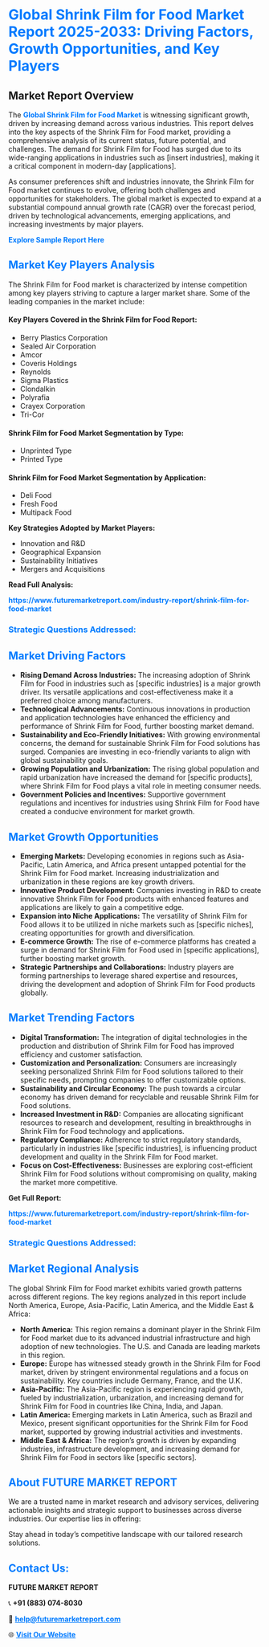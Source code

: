 <h1 style="color: #007BFF;">Global Shrink Film for Food Market Report 2025-2033: Driving Factors, Growth Opportunities, and Key Players</h1>

<section id="overview">
<h2>Market Report Overview</h2>
<p>The <a href="https://www.futuremarketreport.com/industry-report/shrink-film-for-food-market" style="color: #007BFF; text-decoration: none;"><strong>Global Shrink Film for Food Market</strong></a> is witnessing significant growth, driven by increasing demand across various industries. This report delves into the key aspects of the Shrink Film for Food market, providing a comprehensive analysis of its current status, future potential, and challenges. The demand for Shrink Film for Food has surged due to its wide-ranging applications in industries such as [insert industries], making it a critical component in modern-day [applications].</p>
<p>As consumer preferences shift and industries innovate, the Shrink Film for Food market continues to evolve, offering both challenges and opportunities for stakeholders. The global market is expected to expand at a substantial compound annual growth rate (CAGR) over the forecast period, driven by technological advancements, emerging applications, and increasing investments by major players.</p>
</section>

<section id="overview">
<p><a href="https://www.futuremarketreport.com/request-sample/reportId=40808" style="color: #007BFF; text-decoration: none;"><strong>Explore Sample Report Here</strong></a></p>
</section>

<section id="key-players">
<h2 style="color: #007BFF;">Market Key Players Analysis</h2>
<p>The Shrink Film for Food market is characterized by intense competition among key players striving to capture a larger market share. Some of the leading companies in the market include:</p>
<h4>Key Players Covered in the Shrink Film for Food Report:</h4>
<ul><li>Berry Plastics Corporation</li><li>Sealed Air Corporation</li><li>Amcor</li><li>Coveris Holdings</li><li>Reynolds</li><li>Sigma Plastics</li><li>Clondalkin</li><li>Polyrafia</li><li>Crayex Corporation</li><li>Tri-Cor</li></ul>
<h4>Shrink Film for Food Market Segmentation by Type:</h4>
<ul><li>Unprinted Type</li><li>Printed Type</li></ul>

<h4>Shrink Film for Food Market Segmentation by Application:</h4>
<ul><li>Deli Food</li><li>Fresh Food</li><li>Multipack Food</li></ul>
<p><strong>Key Strategies Adopted by Market Players:</strong></p>
<ul>
<li>Innovation and R&D</li>
<li>Geographical Expansion</li>
<li>Sustainability Initiatives</li>
<li>Mergers and Acquisitions</li>
</ul>
</section>

<section>
<p><strong>Read Full Analysis: </strong></p><a href="https://www.futuremarketreport.com/industry-report/shrink-film-for-food-market" style="color: #007BFF; text-decoration: none;"><strong>https://www.futuremarketreport.com/industry-report/shrink-film-for-food-market</strong></a>
<h3 style="color: #007BFF;">Strategic Questions Addressed:</h3>
</section>

<section id="driving-factors">
<h2 style="color: #007BFF;">Market Driving Factors</h2>
<ul>
<li><strong>Rising Demand Across Industries:</strong> The increasing adoption of Shrink Film for Food in industries such as [specific industries] is a major growth driver. Its versatile applications and cost-effectiveness make it a preferred choice among manufacturers.</li>
<li><strong>Technological Advancements:</strong> Continuous innovations in production and application technologies have enhanced the efficiency and performance of Shrink Film for Food, further boosting market demand.</li>
<li><strong>Sustainability and Eco-Friendly Initiatives:</strong> With growing environmental concerns, the demand for sustainable Shrink Film for Food solutions has surged. Companies are investing in eco-friendly variants to align with global sustainability goals.</li>
<li><strong>Growing Population and Urbanization:</strong> The rising global population and rapid urbanization have increased the demand for [specific products], where Shrink Film for Food plays a vital role in meeting consumer needs.</li>
<li><strong>Government Policies and Incentives:</strong> Supportive government regulations and incentives for industries using Shrink Film for Food have created a conducive environment for market growth.</li>
</ul>
</section>

<section id="growth-opportunities">
<h2 style="color: #007BFF;">Market Growth Opportunities</h2>
<ul>
<li><strong>Emerging Markets:</strong> Developing economies in regions such as Asia-Pacific, Latin America, and Africa present untapped potential for the Shrink Film for Food market. Increasing industrialization and urbanization in these regions are key growth drivers.</li>
<li><strong>Innovative Product Development:</strong> Companies investing in R&D to create innovative Shrink Film for Food products with enhanced features and applications are likely to gain a competitive edge.</li>
<li><strong>Expansion into Niche Applications:</strong> The versatility of Shrink Film for Food allows it to be utilized in niche markets such as [specific niches], creating opportunities for growth and diversification.</li>
<li><strong>E-commerce Growth:</strong> The rise of e-commerce platforms has created a surge in demand for Shrink Film for Food used in [specific applications], further boosting market growth.</li>
<li><strong>Strategic Partnerships and Collaborations:</strong> Industry players are forming partnerships to leverage shared expertise and resources, driving the development and adoption of Shrink Film for Food products globally.</li>
</ul>
</section>

<section id="trending-factors">
<h2 style="color: #007BFF;">Market Trending Factors</h2>
<ul>
<li><strong>Digital Transformation:</strong> The integration of digital technologies in the production and distribution of Shrink Film for Food has improved efficiency and customer satisfaction.</li>
<li><strong>Customization and Personalization:</strong> Consumers are increasingly seeking personalized Shrink Film for Food solutions tailored to their specific needs, prompting companies to offer customizable options.</li>
<li><strong>Sustainability and Circular Economy:</strong> The push towards a circular economy has driven demand for recyclable and reusable Shrink Film for Food solutions.</li>
<li><strong>Increased Investment in R&D:</strong> Companies are allocating significant resources to research and development, resulting in breakthroughs in Shrink Film for Food technology and applications.</li>
<li><strong>Regulatory Compliance:</strong> Adherence to strict regulatory standards, particularly in industries like [specific industries], is influencing product development and quality in the Shrink Film for Food market.</li>
<li><strong>Focus on Cost-Effectiveness:</strong> Businesses are exploring cost-efficient Shrink Film for Food solutions without compromising on quality, making the market more competitive.</li>
</ul>
</section>

<section>
<p><strong>Get Full Report: </strong></p><a href="https://www.futuremarketreport.com/industry-report/shrink-film-for-food-market" style="color: #007BFF; text-decoration: none;"><strong>https://www.futuremarketreport.com/industry-report/shrink-film-for-food-market</strong></a>
<h3 style="color: #007BFF;">Strategic Questions Addressed:</h3>
</section>


<section id="regional-analysis">
<h2 style="color: #007BFF;">Market Regional Analysis</h2>
<p>The global Shrink Film for Food market exhibits varied growth patterns across different regions. The key regions analyzed in this report include North America, Europe, Asia-Pacific, Latin America, and the Middle East & Africa:</p>
<ul>
<li><strong>North America:</strong> This region remains a dominant player in the Shrink Film for Food market due to its advanced industrial infrastructure and high adoption of new technologies. The U.S. and Canada are leading markets in this region.</li>
<li><strong>Europe:</strong> Europe has witnessed steady growth in the Shrink Film for Food market, driven by stringent environmental regulations and a focus on sustainability. Key countries include Germany, France, and the U.K.</li>
<li><strong>Asia-Pacific:</strong> The Asia-Pacific region is experiencing rapid growth, fueled by industrialization, urbanization, and increasing demand for Shrink Film for Food in countries like China, India, and Japan.</li>
<li><strong>Latin America:</strong> Emerging markets in Latin America, such as Brazil and Mexico, present significant opportunities for the Shrink Film for Food market, supported by growing industrial activities and investments.</li>
<li><strong>Middle East & Africa:</strong> The region’s growth is driven by expanding industries, infrastructure development, and increasing demand for Shrink Film for Food in sectors like [specific sectors].</li>
</ul>
</section>

<footer>
<h2 style="color: #007BFF;">About FUTURE MARKET REPORT</h2>
<p>We are a trusted name in market research and advisory services, delivering actionable insights and strategic support to businesses across diverse industries. Our expertise lies in offering:</p>

<p>Stay ahead in today’s competitive landscape with our tailored research solutions.</p>

<h2 style="color: #007BFF;">Contact Us:</h2>
<p><strong>FUTURE MARKET REPORT</strong></p>
<p>📞 <strong>+91 (883) 074-8030</strong></p>
<p>📧 <strong><a href="mailto:help@futuremarketreport.com" style="color: #007BFF;">help@futuremarketreport.com</a></strong></p>
<p>🌐 <strong><a href="https://www.futuremarketreport.com/" style="color: #007BFF;">Visit Our Website</a></strong></p>
</footer>